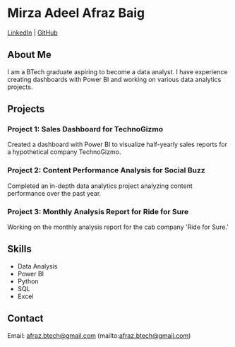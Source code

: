 # Mirza Adeel Afraz Baig
[LinkedIn](www.linkedin.com/in/mirza-adeel-afraz-baig) | [GitHub](https://github.com/your-github)

## About Me
I am a  BTech graduate aspiring to become a data analyst. I have experience creating dashboards with Power BI and working on various data analytics projects.

## Projects

### Project 1: Sales Dashboard for TechnoGizmo
Created a dashboard with Power BI to visualize half-yearly sales reports for a hypothetical company TechnoGizmo.

### Project 2: Content Performance Analysis for Social Buzz
Completed an in-depth data analytics project analyzing content performance over the past year.

### Project 3: Monthly Analysis Report for Ride for Sure
Working on the monthly analysis report for the cab company 'Ride for Sure.'

## Skills
- Data Analysis
- Power BI
- Python
- SQL
- Excel

## Contact
Email: afraz.btech@gmail.com (mailto:afraz.btech@gmail.com)
